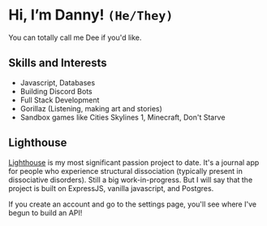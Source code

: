 # Hi, I’m Danny! `(He/They)`
You can totally call me Dee if you'd like.

## Skills and Interests
* Javascript, Databases
* Building Discord Bots
* Full Stack Development
* Gorillaz (Listening, making art and stories)
* Sandbox games like Cities Skylines 1, Minecraft, Don't Starve

## Lighthouse
[Lighthouse](https://www.writelighthouse.com) is my most significant passion project to date. 
It's a journal app for people who experience structural dissociation (typically present in dissociative disorders). Still a big work-in-progress. But I will say that the project is built on ExpressJS, vanilla javascript, and Postgres. 

If you create an account and go to the settings page, you'll see where I've begun to build an API!
